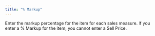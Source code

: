 ```yaml
---
title: "% Markup"
---
```



Enter the markup percentage for the item for each sales measure. If  you enter a % Markup for the item, you cannot enter a Sell Price.
